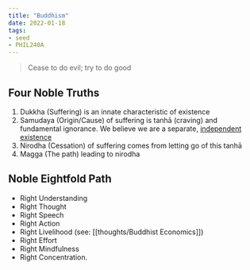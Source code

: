 ```yaml
---
title: "Buddhism"
date: 2022-01-18
tags:
- seed
- PHIL240A
---
```


> Cease to do evil; try to do good

## Four Noble Truths
1. Dukkha (Suffering) is an innate characteristic of existence
2. Samudaya (Origin/Cause) of suffering is tanhā (craving) and fundamental ignorance. We believe we are a separate, [independent existence](thoughts/emptiness.md)
3. Nirodha (Cessation) of suffering comes from letting go of this tanhā
4. Magga (The path) leading to nirodha

## Noble Eightfold Path
- Right Understanding
- Right Thought
- Right Speech
- Right Action
- Right Livelihood (see: [[thoughts/Buddhist Economics]])
- Right Effort
- Right Mindfulness
- Right Concentration.